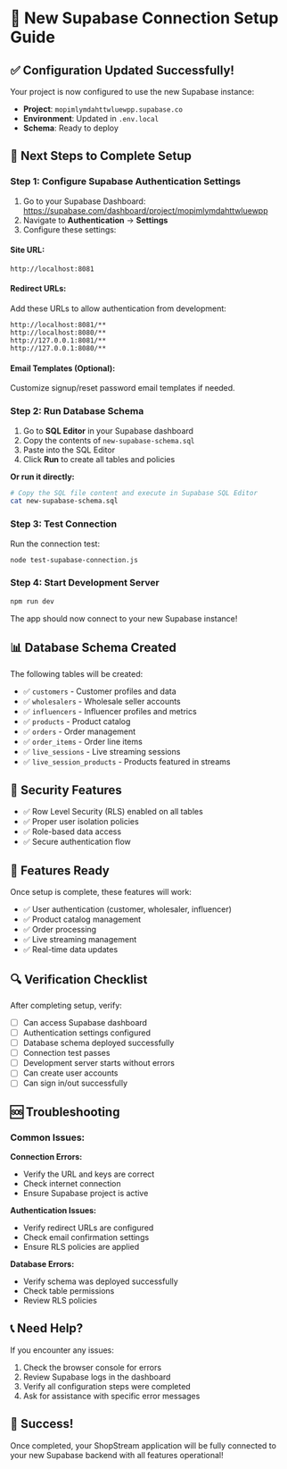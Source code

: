 # 🚀 New Supabase Connection Setup Guide

## ✅ Configuration Updated Successfully!

Your project is now configured to use the new Supabase instance:
- **Project**: `mopimlymdahttwluewpp.supabase.co`
- **Environment**: Updated in `.env.local`
- **Schema**: Ready to deploy

## 🔧 **Next Steps to Complete Setup**

### **Step 1: Configure Supabase Authentication Settings**

1. Go to your Supabase Dashboard: https://supabase.com/dashboard/project/mopimlymdahttwluewpp
2. Navigate to **Authentication** → **Settings**
3. Configure these settings:

#### **Site URL:**
```
http://localhost:8081
```

#### **Redirect URLs:**
Add these URLs to allow authentication from development:
```
http://localhost:8081/**
http://localhost:8080/**
http://127.0.0.1:8081/**
http://127.0.0.1:8080/**
```

#### **Email Templates (Optional):**
Customize signup/reset password email templates if needed.

### **Step 2: Run Database Schema**

1. Go to **SQL Editor** in your Supabase dashboard
2. Copy the contents of `new-supabase-schema.sql`
3. Paste into the SQL Editor
4. Click **Run** to create all tables and policies

**Or run it directly:**
```bash
# Copy the SQL file content and execute in Supabase SQL Editor
cat new-supabase-schema.sql
```

### **Step 3: Test Connection**

Run the connection test:
```bash
node test-supabase-connection.js
```

### **Step 4: Start Development Server**

```bash
npm run dev
```

The app should now connect to your new Supabase instance!

## 📊 **Database Schema Created**

The following tables will be created:
- ✅ `customers` - Customer profiles and data
- ✅ `wholesalers` - Wholesale seller accounts
- ✅ `influencers` - Influencer profiles and metrics
- ✅ `products` - Product catalog
- ✅ `orders` - Order management
- ✅ `order_items` - Order line items
- ✅ `live_sessions` - Live streaming sessions
- ✅ `live_session_products` - Products featured in streams

## 🔐 **Security Features**

- ✅ Row Level Security (RLS) enabled on all tables
- ✅ Proper user isolation policies
- ✅ Role-based data access
- ✅ Secure authentication flow

## 🎯 **Features Ready**

Once setup is complete, these features will work:
- ✅ User authentication (customer, wholesaler, influencer)
- ✅ Product catalog management
- ✅ Order processing
- ✅ Live streaming management
- ✅ Real-time data updates

## 🔍 **Verification Checklist**

After completing setup, verify:
- [ ] Can access Supabase dashboard
- [ ] Authentication settings configured
- [ ] Database schema deployed successfully
- [ ] Connection test passes
- [ ] Development server starts without errors
- [ ] Can create user accounts
- [ ] Can sign in/out successfully

## 🆘 **Troubleshooting**

### **Common Issues:**

**Connection Errors:**
- Verify the URL and keys are correct
- Check internet connection
- Ensure Supabase project is active

**Authentication Issues:**
- Verify redirect URLs are configured
- Check email confirmation settings
- Ensure RLS policies are applied

**Database Errors:**
- Verify schema was deployed successfully
- Check table permissions
- Review RLS policies

## 📞 **Need Help?**

If you encounter any issues:
1. Check the browser console for errors
2. Review Supabase logs in the dashboard
3. Verify all configuration steps were completed
4. Ask for assistance with specific error messages

## 🎉 **Success!**

Once completed, your ShopStream application will be fully connected to your new Supabase backend with all features operational!

